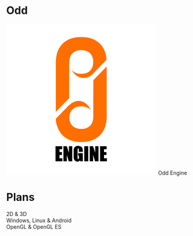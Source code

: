 # Odd
![alt text](https://github.com/oddStoneGames/Odd/blob/main/Examples/Sandbox/src/textures/Logo.png)
Odd Engine

# Plans
2D & 3D <br>
Windows, Linux & Android <br>
OpenGL & OpenGL ES <br>